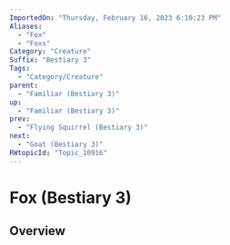 ```yaml
---
ImportedOn: "Thursday, February 16, 2023 6:10:23 PM"
Aliases:
  - "Fox"
  - "Foxs"
Category: "Creature"
Suffix: "Bestiary 3"
Tags:
  - "Category/Creature"
parent:
  - "Familiar (Bestiary 3)"
up:
  - "Familiar (Bestiary 3)"
prev:
  - "Flying Squirrel (Bestiary 3)"
next:
  - "Goat (Bestiary 3)"
RWtopicId: "Topic_10916"
---
```

# Fox (Bestiary 3)
## Overview

